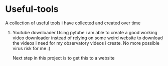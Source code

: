 # Useful-tools
A collection of useful tools i have collected and created over time


1. Youtube downloader
     Using pytube i am able to create a good working video downloader instead of relying on some weird website to download the videos i need for my observatory videos i create.
   No more possible virus risk for me :)

   Next step in this project is to get this to a website
